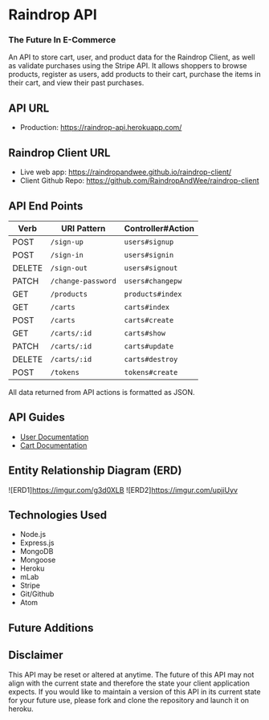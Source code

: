 # Raindrop API
### The Future In E-Commerce

An API to store cart, user, and product data for the Raindrop Client, as well as
validate purchases using the Stripe API.
It allows shoppers to browse products, register as users, add products to their
cart, purchase the items in their cart, and view their past purchases.

## API URL

- Production: https://raindrop-api.herokuapp.com/

## Raindrop Client URL

- Live web app: https://raindropandwee.github.io/raindrop-client/
- Client Github Repo: https://github.com/RaindropAndWee/raindrop-client

## API End Points

| Verb   | URI Pattern                 | Controller#Action         |
|--------|-----------------------------|---------------------------|
| POST   | `/sign-up`                  | `users#signup`            |
| POST   | `/sign-in`                  | `users#signin`            |
| DELETE | `/sign-out`                 | `users#signout`           |
| PATCH  | `/change-password`          | `users#changepw`          |
| GET    | `/products`                 | `products#index`          |
| GET    | `/carts`                    | `carts#index`             |
| POST   | `/carts`                    | `carts#create`            |
| GET    | `/carts/:id`                | `carts#show`              |
| PATCH  | `/carts/:id`                | `carts#update`            |
| DELETE | `/carts/:id`                | `carts#destroy`           |
| POST   | `/tokens`                   | `tokens#create`           |



All data returned from API actions is formatted as JSON.

## API Guides
- [User Documentation](docs/user.md)
- [Cart Documentation](docs/cart.md)

## Entity Relationship Diagram (ERD)
![ERD1]https://imgur.com/g3d0XLB
![ERD2]https://imgur.com/upjiUyv

## Technologies Used
* Node.js
* Express.js
* MongoDB
* Mongoose
* Heroku
* mLab
* Stripe
* Git/Github
* Atom

## Future Additions

## Disclaimer
This API may be reset or altered at anytime.  The future of this API may not align with the current state and therefore the state your client application expects.  If you would like to maintain a version of this API in its current state for your future use, please fork and clone the repository and launch it on heroku.

